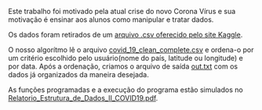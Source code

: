 Este trabalho foi motivado pela atual crise do novo Corona Vírus e sua motivação é ensinar aos alunos como manipular e tratar dados.

Os dados foram retirados de um [arquivo .csv oferecido pelo site Kaggle](https://www.kaggle.com/imdevskp/corona-virus-report).

O nosso algorítmo lê o arquivo [covid_19_clean_complete.csv](https://raw.githubusercontent.com/PlantinhaMalta/Estrutura-de-Dados/master/Trabalho%201%20-%20Covid%2019/covid_19_clean_complete.csv) e ordena-o por um critério escolhido pelo usuário(nome do país, latitude ou longitude) e por data.
Após a ordenação, criamos o arquivo de saída [out.txt](https://raw.githubusercontent.com/PlantinhaMalta/Estrutura-de-Dados/master/Trabalho%201%20-%20Covid%2019/out.txt) com os dados já organizados da maneira desejada.

As funções programadas e a execução do programa estão simulados no [Relatorio_Estrutura_de_Dados_II_COVID19.pdf](https://github.com/PlantinhaMalta/Estrutura-de-Dados/blob/master/Trabalho%201%20-%20Covid%2019/Relat_rio_Estrutura_de_Dados_II___COVID19.pdf).
